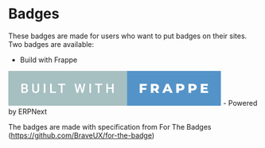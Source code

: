 # Badges

These badges are made for users who want to put badges on their sites.
Two badges are available:
- Build with Frappe
<img src="https://github.com/ryuliantoro/badges/blob/master/badges/build-with-frappe.svg">
- Powered by ERPNext

The badges are made with specification from For The Badges (https://github.com/BraveUX/for-the-badge)
